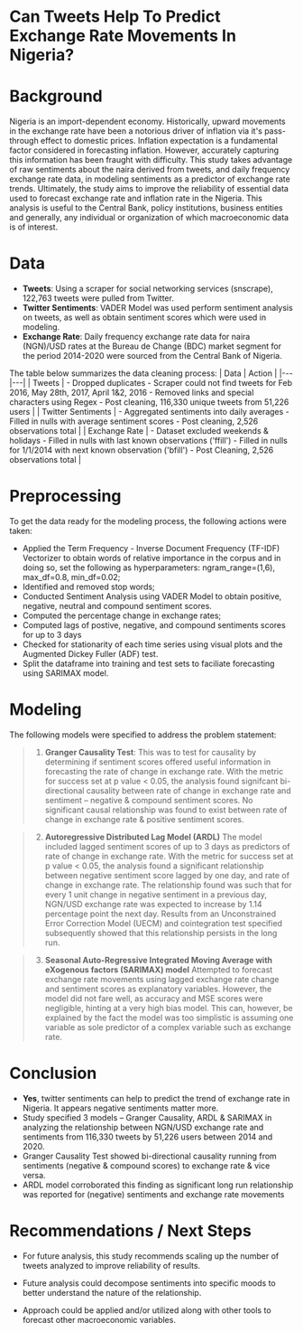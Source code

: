 # Can Tweets Help To Predict Exchange Rate Movements In Nigeria?


# Background

Nigeria is an import-dependent economy. Historically, upward movements in the exchange rate have been a notorious driver of inflation via it's pass-through effect to domestic prices. Inflation expectation is a fundamental factor considered in forecasting inflation. However, accurately capturing this information has been fraught with difficulty. This study takes advantage of raw sentiments about the naira derived from tweets, and daily frequency exchange rate data, in modeling sentiments as a predictor of exchange rate trends. Ultimately, the study aims to improve the reliability of essential data used to forecast exchange rate and inflation rate in the Nigeria. This analysis is useful to the Central Bank, policy institutions, business entities and generally, any individual or organization of which macroeconomic data is of interest. 

# Data 

- **Tweets**: Using a scraper for social networking services (snscrape), 122,763 tweets were pulled from Twitter.
- **Twitter Sentiments**: VADER Model was used perform sentiment analysis on tweets, as well as obtain sentiment scores which were used in modeling.
- **Exchange Rate**: Daily frequency exchange rate data for naira (NGN)/USD rates at the Bureau de Change (BDC) market segment for the period 2014-2020 were sourced from the Central Bank of Nigeria.

The table below summarizes the data cleaning process:
| Data | Action |
|---|---|
| Tweets | - Dropped duplicates - Scraper could not find tweets for Feb 2016, May 28th, 2017, April 1&2, 2016 - Removed links and special characters using Regex - Post cleaning, 116,330 unique tweets from 51,226 users  |
| Twitter Sentiments | - Aggregated sentiments into daily averages - Filled in nulls with average sentiment scores - Post cleaning, 2,526 observations total |
| Exchange Rate  | - Dataset excluded weekends & holidays - Filled in nulls with last known observations ('ffill') - Filled in nulls for 1/1/2014 with next known observation ('bfill') - Post Cleaning, 2,526 observations total |

# Preprocessing 

To get the data ready for the modeling process, the following actions were taken:
- Applied the Term Frequency - Inverse Document Frequency (TF-IDF) Vectorizer to obtain words of relative importance in the corpus and in doing so, set the following as hyperparameters: ngram_range=(1,6), max_df=0.8, min_df=0.02; 
- Identified and removed stop words;
- Conducted Sentiment Analysis using VADER Model to obtain positive, negative, neutral and compound sentiment scores.
- Computed the percentage change in exchange rates;
- Computed lags of postive, negative, and compound sentiments scores for up to 3 days
- Checked for stationarity of each time series using visual plots and the Augmented Dickey Fuller (ADF) test.
- Split the dataframe into training and test sets to faciliate forecasting using SARIMAX model.

# Modeling
  
The following models were specified to address the problem statement:
 
>1. **Granger Causality Test**: This was to test for causality by determining if sentiment scores offered useful information in forecasting the rate of change in exchange rate. With the metric for success set at p value < 0.05, the analysis found signifcant bi-directional causality between rate of change in exchange rate and sentiment – negative & compound sentiment scores. No significant causal relationship was found to exist between rate of change in exchange rate & positive sentiment scores.

>2. **Autoregressive Distributed Lag Model (ARDL)** The model included lagged sentiment scores of up to 3 days as predictors of rate of change in exchange rate. With the metric for success set at p value < 0.05, the analysis found a significant relationship between negative sentiment score lagged by one day, and rate of change in exchange rate. The relationship found was such that for every 1 unit change in negative sentiment in a previous day, NGN/USD exchange rate was expected to increase by 1.14 percentage point the next day. Results from an Unconstrained Error Correction Model (UECM) and cointegration test specified subsequently showed that this relationship persists in the long run.

> 3. **Seasonal Auto-Regressive Integrated Moving Average with eXogenous factors (SARIMAX) model** Attempted to forecast exchange rate movements using lagged exchange rate change and sentiment scores as explanatory variables. However, the model did not fare well, as accuracy and MSE scores were negligible, hinting at a very high bias model. This can, however, be explained by the fact the model was too simplistic is assuming one variable as sole predictor of a complex variable such as exchange rate. 
  
# Conclusion

- **Yes**, twitter sentiments can help to predict the trend of exchange rate in Nigeria. It appears negative sentiments matter more.
- Study specified 3 models – Granger Causality,  ARDL & SARIMAX in analyzing the relationship between NGN/USD exchange rate and sentiments from 116,330 tweets by 51,226 users between 2014 and 2020.
- Granger Causality Test showed bi-directional causality running from sentiments (negative & compound scores) to exchange rate & vice versa.  
- ARDL model corroborated this finding as significant long run relationship was reported for (negative) sentiments and exchange rate movements


# Recommendations / Next Steps

- For future analysis, this study recommends scaling up the number of tweets analyzed to improve reliability of results.

- Future analysis could decompose sentiments into specific moods to better understand the nature of the relationship.

- Approach could be applied and/or utilized along with other tools to forecast other macroeconomic variables.








